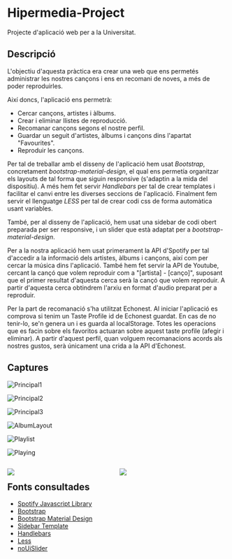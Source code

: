 # Hipermedia-Project
Projecte d'aplicació web per a la Universitat.

## Descripció

L'objectiu d'aquesta pràctica era crear una web que ens permetés administrar les nostres cançons i ens en recomani de noves, a més de poder reproduirles.

Així doncs, l'aplicació ens permetrà:
* Cercar cançons, artistes i àlbums.
* Crear i eliminar llistes de reproducció.
* Recomanar cançons segons el nostre perfil.
* Guardar un seguit d'artistes, àlbums i cançons dins l'apartat "Favourites".
* Reproduir les cançons.

Per tal de treballar amb el disseny de l'aplicació hem usat *Bootstrap*, concretament *bootstrap-material-design*, el qual ens permetía organitzar els layouts de tal forma que siguin responsive (s'adaptin a la mida del dispositiu). A més hem fet servir *Handlebars* per tal de crear templates i facilitar el canvi entre les diverses seccions de l'aplicació. Finalment fem servir el llenguatge *LESS* per tal de crear codi css de forma automàtica usant variables.

També, per al disseny de l'aplicació, hem usat una sidebar de codi obert preparada per ser responsive, i un slider que està adaptat per a *bootstrap-material-design*.

Per a la nostra aplicació hem usat primerament la API d'Spotify per tal d'accedir a la informació dels artistes, àlbums i cançons, així com per cercar la música dins l'aplicació.
També hem fet servir la API de Youtube, cercant la cançó que volem reproduir com a "[artista] - [canço]", suposant que el primer resultat d'aquesta cerca serà la cançó que volem reproduir.
A partir d'aquesta cerca obtindrem l'arxiu en format d'audio preparat per a reproduir.

Per la part de recomanació s'ha utilitzat Echonest. Al iniciar l'aplicació es comprova si tenim un Taste Profile id de Echonest guardat. En cas de no tenir-lo, se'n genera un i es guarda al localStorage. Totes les operacions que es facin sobre els favoritos actuaran sobre aquest taste profile (afegir i eliminar). A partir d'aquest perfil, quan volguem recomanacions acords als nostres gustos, serà únicament una crida a la API d'Echonest.

## Captures

![Principal1](https://i.gyazo.com/3d20e2f6195d99794cefe0c6374b41da.jpg)

![Principal2](https://i.gyazo.com/3dd004f4e80554baf0e9c99ba3ab75fa.jpg)

![Principal3](https://i.gyazo.com/a740c022feda49bc8e6bacfe41892337.png)

![AlbumLayout](https://i.gyazo.com/13631ac4b8d33019105dcf3b4f46c6ed.png)

![Playlist](https://i.gyazo.com/f48be2bec8aca0e0851cd8fe16ca4e92.png)

![Playing](https://i.gyazo.com/d1b8c3bbcdccffa475ed62f05201cc03.png)

<p style="float: left; width: 49%">
  <img src="https://i.gyazo.com/c511aa5c9285b7c0abf1ba0dc29eb7e4.png"/>
</p>
<p style="float: left; width: 2%">
</p>
<p style="float: left; width: 49%">
  <img src="https://i.gyazo.com/e5708d34235fd953c69c1b1f04a75207.png"/>
</p>


## Fonts consultades

* [Spotify Javascript Library](https://github.com/JMPerez/spotify-web-api-js)
* [Bootstrap](http://getbootstrap.com/)
* [Bootstrap Material Design](http://fezvrasta.github.io/bootstrap-material-design/)
* [Sidebar Template](http://startbootstrap.com/template-overviews/simple-sidebar/)
* [Handlebars](http://handlebarsjs.com/)
* [Less](http://lesscss.org/)
* [noUiSlider](http://refreshless.com/nouislider/)
